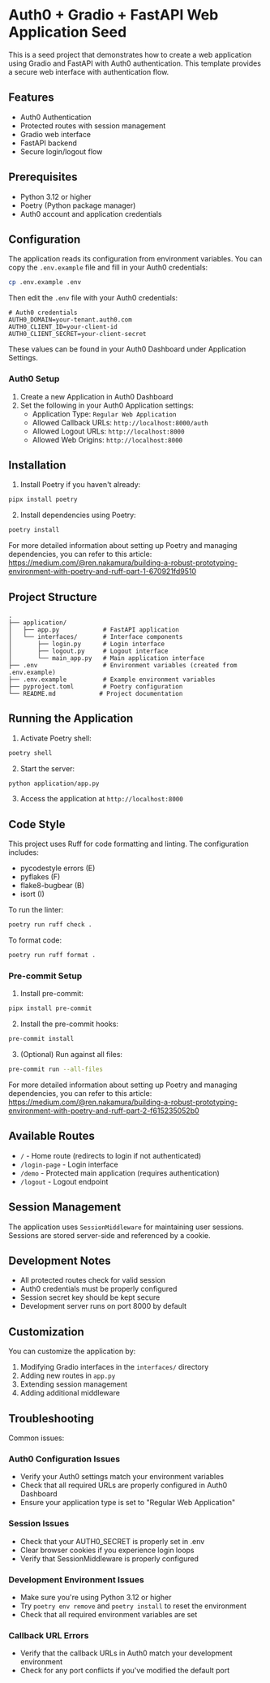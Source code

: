 # Auth0 + Gradio + FastAPI Web Application Seed

This is a seed project that demonstrates how to create a web application using Gradio and FastAPI with Auth0 authentication. This template provides a secure web interface with authentication flow.

## Features

- Auth0 Authentication
- Protected routes with session management
- Gradio web interface
- FastAPI backend
- Secure login/logout flow

## Prerequisites

- Python 3.12 or higher
- Poetry (Python package manager)
- Auth0 account and application credentials

## Configuration

The application reads its configuration from environment variables. You can copy the `.env.example` file and fill in your Auth0 credentials:

```bash
cp .env.example .env
```

Then edit the `.env` file with your Auth0 credentials:

```env
# Auth0 credentials
AUTH0_DOMAIN=your-tenant.auth0.com
AUTH0_CLIENT_ID=your-client-id
AUTH0_CLIENT_SECRET=your-client-secret
```

These values can be found in your Auth0 Dashboard under Application Settings.

### Auth0 Setup

1. Create a new Application in Auth0 Dashboard
2. Set the following in your Auth0 Application settings:
   - Application Type: `Regular Web Application`
   - Allowed Callback URLs: `http://localhost:8000/auth`
   - Allowed Logout URLs: `http://localhost:8000`
   - Allowed Web Origins: `http://localhost:8000`

## Installation

1. Install Poetry if you haven't already:
```bash
pipx install poetry
```

2. Install dependencies using Poetry:
```bash
poetry install
```

For more detailed information about setting up Poetry and managing dependencies, you can refer to this article:
https://medium.com/@ren.nakamura/building-a-robust-prototyping-environment-with-poetry-and-ruff-part-1-670921fd9510

## Project Structure

```
.
├── application/
│   ├── app.py            # FastAPI application
│   └── interfaces/       # Interface components
│       ├── login.py      # Login interface
│       ├── logout.py     # Logout interface
│       └── main_app.py   # Main application interface
├── .env                  # Environment variables (created from .env.example)
├── .env.example          # Example environment variables
├── pyproject.toml        # Poetry configuration
└── README.md            # Project documentation
```

## Running the Application

1. Activate Poetry shell:
```bash
poetry shell
```

2. Start the server:
```bash
python application/app.py
```

3. Access the application at `http://localhost:8000`

## Code Style

This project uses Ruff for code formatting and linting. The configuration includes:
- pycodestyle errors (E)
- pyflakes (F)
- flake8-bugbear (B)
- isort (I)

To run the linter:
```bash
poetry run ruff check .
```

To format code:
```bash
poetry run ruff format .
```

### Pre-commit Setup

1. Install pre-commit:
```bash
pipx install pre-commit
```

2. Install the pre-commit hooks:
```bash
pre-commit install
```

3. (Optional) Run against all files:
```bash
pre-commit run --all-files
```

For more detailed information about setting up Poetry and managing dependencies, you can refer to this article:
https://medium.com/@ren.nakamura/building-a-robust-prototyping-environment-with-poetry-and-ruff-part-2-f615235052b0

## Available Routes

- `/` - Home route (redirects to login if not authenticated)
- `/login-page` - Login interface
- `/demo` - Protected main application (requires authentication)
- `/logout` - Logout endpoint

## Session Management

The application uses `SessionMiddleware` for maintaining user sessions. Sessions are stored server-side and referenced by a cookie.

## Development Notes

- All protected routes check for valid session
- Auth0 credentials must be properly configured
- Session secret key should be kept secure
- Development server runs on port 8000 by default

## Customization

You can customize the application by:
1. Modifying Gradio interfaces in the `interfaces/` directory
2. Adding new routes in `app.py`
3. Extending session management
4. Adding additional middleware

## Troubleshooting

Common issues:

### Auth0 Configuration Issues
- Verify your Auth0 settings match your environment variables
- Check that all required URLs are properly configured in Auth0 Dashboard
- Ensure your application type is set to "Regular Web Application"

### Session Issues
- Check that your AUTH0_SECRET is properly set in .env
- Clear browser cookies if you experience login loops
- Verify that SessionMiddleware is properly configured

### Development Environment Issues
- Make sure you're using Python 3.12 or higher
- Try `poetry env remove` and `poetry install` to reset the environment
- Check that all required environment variables are set

### Callback URL Errors
- Verify that the callback URLs in Auth0 match your development environment
- Check for any port conflicts if you've modified the default port
